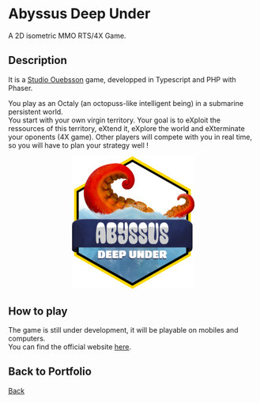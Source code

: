 # Abyssus Deep Under

A 2D isometric MMO RTS/4X Game.

## Description

It is a [Studio Ouebsson](https://studio.ouebsson.fr/) game, developped in Typescript and PHP with Phaser.

You play as an Octaly (an octopuss-like intelligent being) in a submarine persistent world.  
You start with your own virgin  territory. Your goal is to eXploit the ressources of this territory, eXtend it, eXplore the world and eXterminate your oponents (4X game). Other players will compete with you in real time, so you will have to plan your strategy well !

<center>
    <img src="./assets/img/logoADU.png" alt="Abyssus Scroll" width="250"/>
</center>


## How to play

The game is still under development, it will be playable on mobiles and computers.  
You can find the official website [here](https://www.abyssus-deep-under.com).

## Back to Portfolio

[Back](https://wickiriama.github.io)
